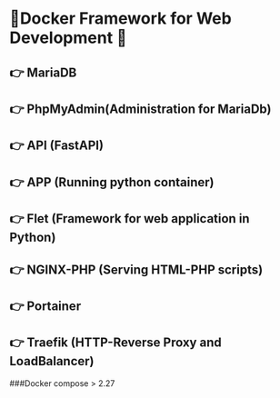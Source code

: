 # 🚀Docker Framework for Web Development 🚀
## 👉 MariaDB
## 👉 PhpMyAdmin(Administration for MariaDb)
## 👉 API (FastAPI)
## 👉 APP (Running python container)
## 👉 Flet (Framework for web application in Python)
## 👉 NGINX-PHP (Serving HTML-PHP scripts) 
## 👉 Portainer
## 👉 Traefik (HTTP-Reverse Proxy and LoadBalancer) 

###Docker compose > 2.27